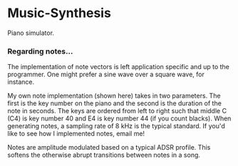 # Music-Synthesis
Piano simulator.

### Regarding notes...
The implementation of note vectors is left application specific and up to the programmer. One might prefer a sine wave over a square wave, for instance.

My own note implementation (shown here) takes in two parameters. The first is the key number on the piano and the second is the duration of the note in seconds. The keys are ordered from left to right such that middle C (C4) is key number 40 and E4 is key number 44 (if you count blacks). When generating notes, a sampling rate of 8 kHz is the typical standard. If you'd like to see how I implemented notes, email me!

Notes are amplitude modulated based on a typical ADSR profile. This softens the otherwise abrupt transitions between notes in a song.
